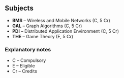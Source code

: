 ## Subjects

- **BMS** –	Wireless and Mobile Networks (C, 5 Cr)
- **GAL** –	Graph Algorithms (C, 5 Cr)
- **PDI** –	Distributed Application Environment	(C, 5 Cr)
- **THE** –	Game Theory (E, 5 Cr)

### Explanatory notes
- C – Compulsory
- E – Eligible
- Cr – Credits
